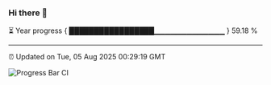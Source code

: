 ### Hi there 👋

⏳ Year progress { █████████████████▁▁▁▁▁▁▁▁▁▁▁▁▁ } 59.18 %

---

⏰ Updated on Tue, 05 Aug 2025 00:29:19 GMT

![Progress Bar CI](https://github.com/liununu/liununu/workflows/Progress%20Bar%20CI/badge.svg)
